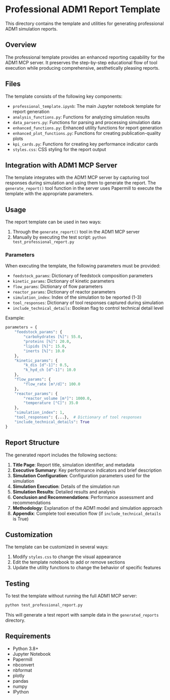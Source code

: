 # Professional ADM1 Report Template

This directory contains the template and utilities for generating professional ADM1 simulation reports.

## Overview

The professional template provides an enhanced reporting capability for the ADM1 MCP server. It preserves the step-by-step educational flow of tool execution while producing comprehensive, aesthetically pleasing reports.

## Files

The template consists of the following key components:

- `professional_template.ipynb`: The main Jupyter notebook template for report generation
- `analysis_functions.py`: Functions for analyzing simulation results
- `data_parsers.py`: Functions for parsing and processing simulation data
- `enhanced_functions.py`: Enhanced utility functions for report generation
- `enhanced_plot_functions.py`: Functions for creating publication-quality plots
- `kpi_cards.py`: Functions for creating key performance indicator cards
- `styles.css`: CSS styling for the report output

## Integration with ADM1 MCP Server

The template integrates with the ADM1 MCP server by capturing tool responses during simulation and using them to generate the report. The `generate_report()` tool function in the server uses Papermill to execute the template with the appropriate parameters.

## Usage

The report template can be used in two ways:

1. Through the `generate_report()` tool in the ADM1 MCP server
2. Manually by executing the test script: `python test_professional_report.py`

### Parameters

When executing the template, the following parameters must be provided:

- `feedstock_params`: Dictionary of feedstock composition parameters
- `kinetic_params`: Dictionary of kinetic parameters
- `flow_params`: Dictionary of flow parameters
- `reactor_params`: Dictionary of reactor parameters
- `simulation_index`: Index of the simulation to be reported (1-3)
- `tool_responses`: Dictionary of tool responses captured during simulation
- `include_technical_details`: Boolean flag to control technical detail level

Example:

```python
parameters = {
    "feedstock_params": {
        "carbohydrates [%]": 55.0,
        "proteins [%]": 20.0,
        "lipids [%]": 15.0,
        "inerts [%]": 10.0
    },
    "kinetic_params": {
        "k_dis [d^-1]": 0.5,
        "k_hyd_ch [d^-1]": 10.0
    },
    "flow_params": {
        "flow_rate [m³/d]": 100.0
    },
    "reactor_params": {
        "reactor_volume [m³]": 1000.0,
        "temperature [°C]": 35.0
    },
    "simulation_index": 1,
    "tool_responses": {...},  # Dictionary of tool responses
    "include_technical_details": True
}
```

## Report Structure

The generated report includes the following sections:

1. **Title Page**: Report title, simulation identifier, and metadata
2. **Executive Summary**: Key performance indicators and brief description
3. **Simulation Configuration**: Configuration parameters used for the simulation
4. **Simulation Execution**: Details of the simulation run
5. **Simulation Results**: Detailed results and analysis
6. **Conclusion and Recommendations**: Performance assessment and recommendations
7. **Methodology**: Explanation of the ADM1 model and simulation approach
8. **Appendix**: Complete tool execution flow (if `include_technical_details` is True)

## Customization

The template can be customized in several ways:

1. Modify `styles.css` to change the visual appearance
2. Edit the template notebook to add or remove sections
3. Update the utility functions to change the behavior of specific features

## Testing

To test the template without running the full ADM1 MCP server:

```bash
python test_professional_report.py
```

This will generate a test report with sample data in the `generated_reports` directory.

## Requirements

- Python 3.8+
- Jupyter Notebook
- Papermill
- nbconvert
- nbformat
- plotly
- pandas
- numpy
- IPython